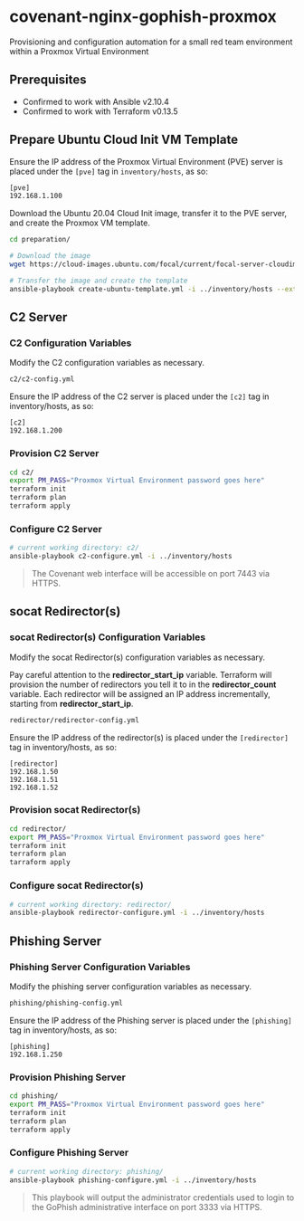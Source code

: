 # covenant-nginx-gophish-proxmox

Provisioning and configuration automation for a small red team environment within a Proxmox Virtual Environment

## Prerequisites

* Confirmed to work with Ansible v2.10.4
* Confirmed to work with Terraform v0.13.5

## Prepare Ubuntu Cloud Init VM Template

Ensure the IP address of the Proxmox Virtual Environment (PVE) server is placed under the `[pve]` tag in `inventory/hosts`, as so:

```bash
[pve]
192.168.1.100
```

Download the Ubuntu 20.04 Cloud Init image, transfer it to the PVE server, and create the Proxmox VM template.

```bash
cd preparation/

# Download the image
wget https://cloud-images.ubuntu.com/focal/current/focal-server-cloudimg-amd64.img

# Transfer the image and create the template
ansible-playbook create-ubuntu-template.yml -i ../inventory/hosts --extra-vars "local_iso_path=$(pwd)/focal-server-cloudimg-amd64.img"
```

## C2 Server

### C2 Configuration Variables

Modify the C2 configuration variables as necessary.

```bash
c2/c2-config.yml
```

Ensure the IP address of the C2 server is placed under the `[c2]` tag in inventory/hosts, as so:

```text
[c2]
192.168.1.200
```

### Provision C2 Server

```bash
cd c2/
export PM_PASS="Proxmox Virtual Environment password goes here"
terraform init
terraform plan
terraform apply
```

### Configure C2 Server

```bash
# current working directory: c2/
ansible-playbook c2-configure.yml -i ../inventory/hosts
```

> The Covenant web interface will be accessible on port 7443 via HTTPS.

## socat Redirector(s)

### socat Redirector(s) Configuration Variables

Modify the socat Redirector(s) configuration variables as necessary.

Pay careful attention to the **redirector_start_ip** variable. Terraform will provision the number of redirectors you tell it to in the **redirector_count** variable. Each redirector will be assigned an IP address incrementally, starting from **redirector_start_ip**.

```bash
redirector/redirector-config.yml
```

Ensure the IP address of the redirector(s) is placed under the `[redirector]` tag in inventory/hosts, as so:

```text
[redirector]
192.168.1.50
192.168.1.51
192.168.1.52
```

### Provision socat Redirector(s)

```bash
cd redirector/
export PM_PASS="Proxmox Virtual Environment password goes here"
terraform init
terraform plan
tarraform apply
```

### Configure socat Redirector(s)

```bash
# current working directory: redirector/
ansible-playbook redirector-configure.yml -i ../inventory/hosts
```

## Phishing Server

### Phishing Server Configuration Variables

Modify the phishing server configuration variables as necessary.

```bash
phishing/phishing-config.yml
```

Ensure the IP address of the Phishing server is placed under the `[phishing]` tag in inventory/hosts, as so:

```text
[phishing]
192.168.1.250
```

### Provision Phishing Server

```bash
cd phishing/
export PM_PASS="Proxmox Virtual Environment password goes here"
terraform init
terraform plan
terraform apply
```

### Configure Phishing Server

```bash
# current working directory: phishing/
ansible-playbook phishing-configure.yml -i ../inventory/hosts
```

> This playbook will output the administrator credentials used to login to the GoPhish administrative interface on port 3333 via HTTPS.
